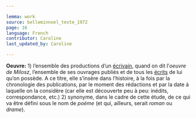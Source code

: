 ```yaml
---

lemma: work
source: belleminnoel_texte_1972
page: 16
language: French
contributor: Caroline
last_updated_by: Caroline

---
```


**Oeuvre:** 1) l’ensemble des productions d’un [écrivain](author.html), quand on dit l’_oeuvre de Milosz_, l’ensemble de ses ouvrages publiés et de tous les [écrits](writingProduct.html) de lui qu’on possède. A ce titre, elle s’insère dans l’histoire, à la fois par la chronologie des publications, par le moment des rédactions et par la date à laquelle on la considère (car elle est découverte peu à peu: inédits, correspondance, etc.)
2) synonyme, dans le cadre de cette étude, de ce qui va être défini sous le nom de _poème_ (et qui, ailleurs, serait _roman_ ou _drame_).
